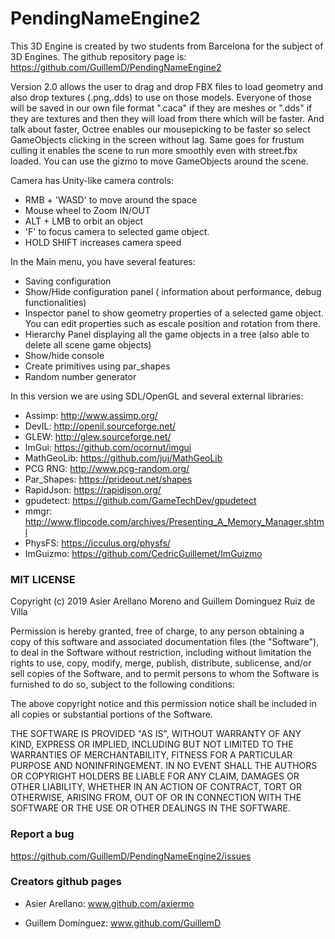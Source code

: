 ﻿# PendingNameEngine2

This 3D Engine is created by two students from Barcelona for the subject of 3D Engines. 
The github repository page is: https://github.com/GuillemD/PendingNameEngine2

Version 2.0 allows the user to drag and drop FBX files to load geometry and also drop textures (.png,.dds) to use on those models. Everyone of those 
will be saved in our own file format ".caca" if  they are meshes or ".dds" if they are textures and then they will load from there which will be faster.
And talk about faster, Octree enables our mousepicking to be faster so select GameObjects clicking in the screen without lag. Same goes for frustum culling
it enables the scene to run more smoothly even with street.fbx loaded. You can use the gizmo to move GameObjects around the scene.


Camera has Unity-like camera controls:
- RMB + 'WASD' to move around the space
- Mouse wheel to Zoom IN/OUT
- ALT + LMB to orbit an object
- 'F' to focus camera to selected game object.
- HOLD SHIFT increases camera speed

In the Main menu, you have several features:
- Saving configuration
- Show/Hide configuration panel  ( information about performance, debug functionalities)
- Inspector panel to show geometry properties of a selected game object. You can edit properties such as escale position and rotation from there.
- Hierarchy Panel displaying all the game objects in a tree (also able to delete all scene game objects)
- Show/hide console
- Create primitives using par_shapes
- Random number generator


In this version we are using SDL/OpenGL and several external libraries:

- Assimp: http://www.assimp.org/
- DevIL: http://openil.sourceforge.net/
- GLEW: http://glew.sourceforge.net/
- ImGui: https://github.com/ocornut/imgui
- MathGeoLib: https://github.com/juj/MathGeoLib
- PCG RNG: http://www.pcg-random.org/
- Par_Shapes: https://prideout.net/shapes
- RapidJson: https://rapidjson.org/
- gpudetect: https://github.com/GameTechDev/gpudetect
- mmgr: http://www.flipcode.com/archives/Presenting_A_Memory_Manager.shtml
- PhysFS: https://icculus.org/physfs/
- ImGuizmo: https://github.com/CedricGuillemet/ImGuizmo

### MIT LICENSE

Copyright (c) 2019 Asier Arellano Moreno and Guillem Dominguez Ruiz de Villa

Permission is hereby granted, free of charge, to any person obtaining a copy
of this software and associated documentation files (the "Software"), to deal
in the Software without restriction, including without limitation the rights
to use, copy, modify, merge, publish, distribute, sublicense, and/or sell
copies of the Software, and to permit persons to whom the Software is
furnished to do so, subject to the following conditions:

The above copyright notice and this permission notice shall be included in all
copies or substantial portions of the Software.

THE SOFTWARE IS PROVIDED "AS IS", WITHOUT WARRANTY OF ANY KIND, EXPRESS OR
IMPLIED, INCLUDING BUT NOT LIMITED TO THE WARRANTIES OF MERCHANTABILITY,
FITNESS FOR A PARTICULAR PURPOSE AND NONINFRINGEMENT. IN NO EVENT SHALL THE
AUTHORS OR COPYRIGHT HOLDERS BE LIABLE FOR ANY CLAIM, DAMAGES OR OTHER
LIABILITY, WHETHER IN AN ACTION OF CONTRACT, TORT OR OTHERWISE, ARISING FROM,
OUT OF OR IN CONNECTION WITH THE SOFTWARE OR THE USE OR OTHER DEALINGS IN THE
SOFTWARE.


### Report a bug

https://github.com/GuillemD/PendingNameEngine2/issues

### Creators github pages

- Asier Arellano: www.github.com/axiermo

- Guillem Domínguez: www.github.com/GuillemD
